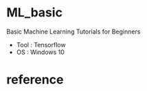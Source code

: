 # ML_basic

Basic Machine Learning Tutorials for Beginners

- Tool : Tensorflow
- OS : Windows 10

# reference 
